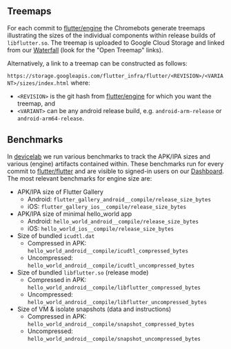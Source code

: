 ## Treemaps

For each commit to [flutter/engine](https://github.com/flutter/engine) the Chromebots generate treemaps illustrating the sizes of the individual components within release builds of `libflutter.so`. The treemap is uploaded to Google Cloud Storage and linked from our [Waterfall](https://build.chromium.org/p/client.flutter/waterfall) (look for the "Open Treemap" links).

Alternatively, a link to a treemap can be constructed as follows:

`https://storage.googleapis.com/flutter_infra/flutter/<REVISION>/<VARIANT>/sizes/index.html` where:
* `<REVISION>` is the git hash from [flutter/engine](https://github.com/flutter/engine) for which you want the treemap, and
* `<VARIANT>` can be any android release build, e.g. `android-arm-release` or `android-arm64-release`.

## Benchmarks

In [devicelab](https://github.com/flutter/flutter/tree/master/dev/devicelab) we run various benchmarks to track the APK/IPA sizes and various (engine) artifacts contained within. These benchmarks run for every commit to [flutter/flutter](https://github.com/flutter/flutter) and are visible to signed-in users on our [Dashboard](https://flutter-dashboard.appspot.com/). The most relevant benchmarks for engine size are:

* APK/IPA size of Flutter Gallery
  * Android: `flutter_gallery_android__compile/release_size_bytes`
  * iOS: `flutter_gallery_ios__compile/release_size_bytes`
* APK/IPA size of minimal hello_world app
  * Android: `hello_world_android__compile/release_size_bytes`
  * iOS: `hello_world_ios__compile/release_size_bytes`
* Size of bundled `icudtl.dat`
  * Compressed in APK: `hello_world_android__compile/icudtl_compressed_bytes`
  * Uncompressed: `hello_world_android__compile/icudtl_uncompressed_bytes`
* Size of bundled `libflutter.so` (release mode)
  * Compressed in APK: `hello_world_android__compile/libflutter_compressed_bytes`
  * Uncompressed: `hello_world_android__compile/libflutter_uncompressed_bytes`
* Size of VM & isolate snapshots (data and instructions)
  * Compressed in APK: `hello_world_android__compile/snapshot_compressed_bytes`
  * Uncompressed: `hello_world_android__compile/snapshot_uncompressed_bytes`
